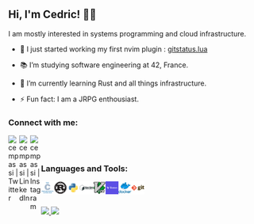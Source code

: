 ## Hi, I'm Cedric! 👋🏿

I am mostly interested in systems programming and cloud infrastructure. 

- 🔭 I just started working my first nvim plugin : [gitstatus.lua]

- 📚 I’m studying software engineering at 42, France.

- 🌱 I’m currently learning Rust and all things infrastructure.

- ⚡ Fun fact: I am a JRPG enthousiast.

### Connect with me:

[<img align="left" alt="cempassi | Twitter" width="22px" src="https://cdn.jsdelivr.net/npm/simple-icons@v3/icons/twitter.svg" />][twitter]
[<img align="left" alt="cempassi | LinkedIn" width="22px" src="https://cdn.jsdelivr.net/npm/simple-icons@v3/icons/linkedin.svg" />][linkedin]
[<img align="left" alt="cempassi | Instagram" width="22px" src="https://cdn.jsdelivr.net/npm/simple-icons@v3/icons/instagram.svg" />][instagram]
<br/>
<br/>

### Languages and Tools:
<img align="left" alt="C" width="26px" src="https://raw.githubusercontent.com/github/explore/80688e429a7d4ef2fca1e82350fe8e3517d3494d/topics/c/c.png" />
<img align="left" alt="Rust" width="26px" src="https://raw.githubusercontent.com/github/explore/80688e429a7d4ef2fca1e82350fe8e3517d3494d/topics/rust/rust.png" />
<img align="left" alt="Python" width="26px" src="https://raw.githubusercontent.com/github/explore/80688e429a7d4ef2fca1e82350fe8e3517d3494d/topics/python/python.png" />
<img align="left" alt="Bash" width="26px" src="https://raw.githubusercontent.com/github/explore/80688e429a7d4ef2fca1e82350fe8e3517d3494d/topics/bash/bash.png" />
<img align="left" alt="Vim" width="26px" src="https://raw.githubusercontent.com/github/explore/80688e429a7d4ef2fca1e82350fe8e3517d3494d/topics/vim/vim.png" />
<img align="left" alt="Terraform" width="26px" src="https://raw.githubusercontent.com/github/explore/80688e429a7d4ef2fca1e82350fe8e3517d3494d/topics/terraform/terraform.png" />
<img align="left" alt="Docker" width="26px" src="https://raw.githubusercontent.com/github/explore/80688e429a7d4ef2fca1e82350fe8e3517d3494d/topics/docker/docker.png" />
<img align="left" alt="Git" width="26px" src="https://raw.githubusercontent.com/github/explore/80688e429a7d4ef2fca1e82350fe8e3517d3494d/topics/git/git.png" />

<br/>
<br/>
<br/>

<a href="https://github.com/cempassi">
  <img height="180em" src="https://github-readme-stats.cempassi.vercel.app/api?username=cempassi&theme=prussian&show_icons=true&count_private=true" />
  <img height="180em" src="https://github-readme-stats.cempassi.vercel.app/api/top-langs/?username=cempassi&theme=prussian&layout=compact&count_private=true" />
</a>


[gitstatus.lua]: https://github.com/cempassi/gitstatus.lua
[twitter]: https://twitter.com/cempassi
[twitter icon]: https://cdn.jsdelivr.net/npm/simple-icons@v3/icons/twitter.svg
[instagram]: https://instagram.com/cempassi
[linkedin]: https://linkedin.com/in/cempassi

